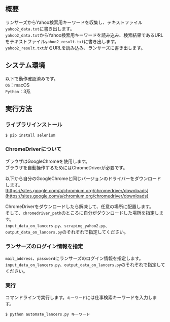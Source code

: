 ## 概要
ランサーズからYahoo検索用キーワードを収集し、テキストファイル`yahoo2_data.txt`に書き出します。  
`yahoo2_data.txt`からYahoo検索用キーワードを読み込み、検索結果であるURLをテキストファイル`yahoo2_result.txt`に書き出します。  
`yahoo2_result.txt`からURLを読み込み、ランサーズに書き出します。



## システム環境
以下で動作確認済みです。  
`OS`：macOS  
`Python`：3系



## 実行方法
### ライブラリインストール
```
$ pip install selenium
```


### ChromeDriverについて
ブラウザはGoogleChromeを使用します。  
ブラウザを自動操作するためにはChromeDriverが必要です。

以下から自分のGoogleChromeと同じバージョンのドライバーをダウンロードします。  
[https://sites.google.com/a/chromium.org/chromedriver/downloads](https://sites.google.com/a/chromium.org/chromedriver/downloads)

ChromeDriverをダウンロードしたら解凍して、任意の場所に配置します。  
そして、`chromedriver_path`のところに自分がダウンロードした場所を指定します。  
`input_data_on_lancers.py`、`scraping_yahoo2.py`、`output_data_on_lancers.py`のそれぞれで指定してください。


### ランサーズのログイン情報を指定
`mail_address`、`password`にランサーズのログイン情報を指定します。  
`input_data_on_lancers.py`、`output_data_on_lancers.py`のそれぞれで指定してください。


### 実行
コマンドラインで実行します。`キーワード`には仕事検索キーワードを入力します。
```
$ python automate_lancers.py キーワード
```
